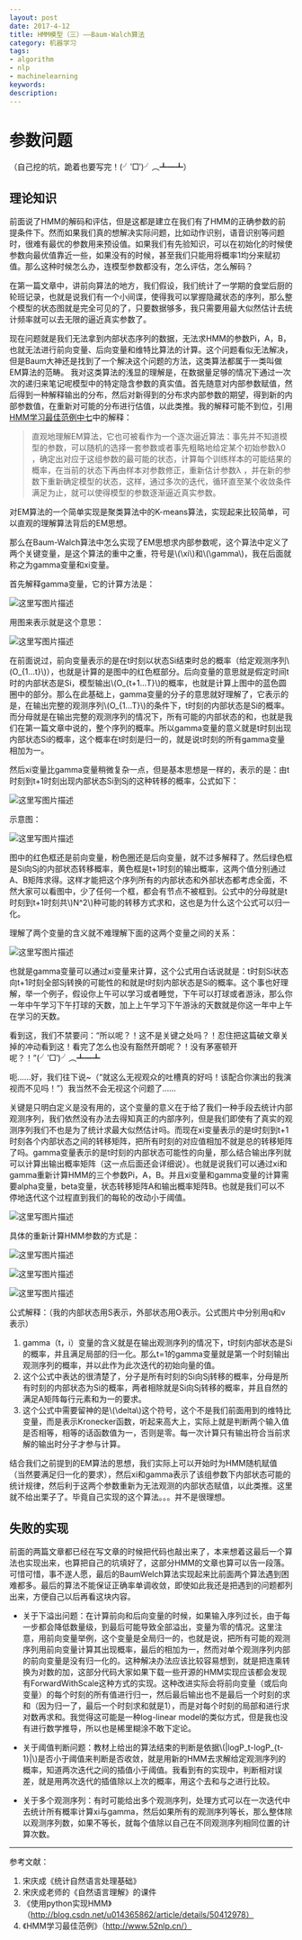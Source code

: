 ```yaml
---
layout: post
date: 2017-4-12
title: HMM模型（三）——Baum-Walch算法
category: 机器学习
tags: 
- algorithm 
- nlp 
- machinelearning
keywords: 
description: 
---
```


# 参数问题
（自己挖的坑，跪着也要写完！(╯‵□′)╯︵┻━┻）

## 理论知识
 
前面说了HMM的解码和评估，但是这都是建立在我们有了HMM的正确参数的前提条件下。然而如果我们真的想解决实际问题，比如动作识别，语音识别等问题时，很难有最优的参数用来预设值。如果我们有先验知识，可以在初始化的时候使参数向最优值靠近一些，如果没有的时候，甚至我们只能用将概率1均分来赋初值。那么这种时候怎么办，连模型参数都没有，怎么评估，怎么解码？

在第一篇文章中，讲前向算法的地方，我们假设，我们统计了一学期的食堂后厨的轮班记录，也就是说我们有一个小间谍，使得我可以掌握隐藏状态的序列，那么整个模型的状态图就是完全可见的了，只要数据够多，我只需要用最大似然估计去统计频率就可以去无限的逼近真实参数了。

现在问题就是我们无法拿到内部状态序列的数据，无法求HMM的参数Pi，A，B，也就无法进行前向变量、后向变量和维特比算法的计算。这个问题看似无法解决，但是Baum大神还是找到了一个解决这个问题的方法，这类算法都属于一类叫做EM算法的范畴。
我对这类算法的浅显的理解是，在数据量足够的情况下通过一次次的递归来笔记呢模型中的特定隐含参数的真实值。首先随意对内部参数赋值，然后得到一种解释输出的分布，然后对新得到的分布求内部参数的期望，得到新的内部参数值，在重新对可能的分布进行估值，以此类推。我的解释可能不到位，引用[HMM学习最佳范例中七](http://www.52nlp.cn/hmm-learn-best-practices-seven-forward-backward-algorithm-3)中的解释：
> 直观地理解EM算法，它也可被看作为一个逐次逼近算法：事先并不知道模型的参数，可以随机的选择一套参数或者事先粗略地给定某个初始参数λ0 ，确定出对应于这组参数的最可能的状态，计算每个训练样本的可能结果的概率，在当前的状态下再由样本对参数修正，重新估计参数λ ，并在新的参数下重新确定模型的状态，这样，通过多次的迭代，循环直至某个收敛条件满足为止，就可以使得模型的参数逐渐逼近真实参数。

对EM算法的一个简单实现是聚类算法中的K-means算法，实现起来比较简单，可以直观的理解算法背后的EM思想。

那么在Baum-Walch算法中怎么实现了EM思想求内部参数呢，这个算法中定义了两个关键变量，是这个算法的重中之重，符号是\\(\xi\\)和\\(\gamma\\)，我在后面就称之为gamma变量和xi变量。

首先解释gamma变量，它的计算方法是：

![这里写图片描述](http://img.blog.csdn.net/20170419115429678?watermark/2/text/aHR0cDovL2Jsb2cuY3Nkbi5uZXQvY29va2llWlo=/font/5a6L5L2T/fontsize/400/fill/I0JBQkFCMA==/dissolve/70/gravity/SouthEast)

用图来表示就是这个意思：

![这里写图片描述](http://img.blog.csdn.net/20170419115512191?watermark/2/text/aHR0cDovL2Jsb2cuY3Nkbi5uZXQvY29va2llWlo=/font/5a6L5L2T/fontsize/400/fill/I0JBQkFCMA==/dissolve/70/gravity/SouthEast)

在前面说过，前向变量表示的是在t时刻以状态Si结束时总的概率（给定观测序列\\(O_{1...t}\\)），也就是计算的是图中的红色框部分。后向变量的意思就是假定时间t时的内部状态是Si，模型输出\\(O_{t+1...T}\\)的概率，也就是计算上图中的蓝色圆圈中的部分。那么在此基础上，gamma变量的分子的意思就好理解了，它表示的是，在输出完整的观测序列\\(O_{1...T}\\)的条件下，t时刻的内部状态是Si的概率。而分母就是在输出完整的观测序列的情况下，所有可能的内部状态的和，也就是我们在第一篇文章中说的，整个序列的概率。所以gamma变量的意义就是t时刻出现内部状态Si的概率，这个概率在t时刻是归一的，就是说t时刻的所有gamma变量相加为一。

然后xi变量比gamma变量稍微复杂一点，但是基本思想是一样的，表示的是：由t时刻到t+1时刻出现内部状态Si到Sj的这种转移的概率，公式如下：
<!-- more -->

![这里写图片描述](http://img.blog.csdn.net/20170419113444758?watermark/2/text/aHR0cDovL2Jsb2cuY3Nkbi5uZXQvY29va2llWlo=/font/5a6L5L2T/fontsize/400/fill/I0JBQkFCMA==/dissolve/70/gravity/SouthEast)

示意图：

![这里写图片描述](http://img.blog.csdn.net/20170419120654992?watermark/2/text/aHR0cDovL2Jsb2cuY3Nkbi5uZXQvY29va2llWlo=/font/5a6L5L2T/fontsize/400/fill/I0JBQkFCMA==/dissolve/70/gravity/SouthEast)

图中的红色框还是前向变量，粉色圈还是后向变量，就不过多解释了。然后绿色框是Si向Sj的内部状态转移概率，黄色框是t+1时刻的输出概率，这两个值分别通过A、B矩阵求得。这样才能把这个序列所有的内部状态和外部状态都考虑全面，不然大家可以看图中，少了任何一个框，都会有节点不被框到。公式中的分母就是t时刻到t+1时刻共\\)N^2\\)种可能的转移方式求和，这也是为什么这个公式可以归一化。

理解了两个变量的含义就不难理解下面的这两个变量之间的关系：

![这里写图片描述](http://img.blog.csdn.net/20170419121154998?watermark/2/text/aHR0cDovL2Jsb2cuY3Nkbi5uZXQvY29va2llWlo=/font/5a6L5L2T/fontsize/400/fill/I0JBQkFCMA==/dissolve/70/gravity/SouthEast)

也就是gamma变量可以通过xi变量来计算，这个公式用白话说就是：t时刻Si状态向t+1时刻全部Sj转换的可能性的和就是t时刻内部状态是Si的概率。这个事也好理解，举一个例子，假设你上午可以学习或者睡觉，下午可以打球或者游泳，那么你一年中午学习下午打球的天数，加上上午学习下午游泳的天数就是你这一年中上午在学习的天数。

看到这，我们不禁要问：“所以呢？！这不是关键之处吗？！忍住把这篇破文章关掉的冲动看到这！看完了怎么也没有豁然开朗呢？！没有茅塞顿开呢？！”(╯‵□′)╯︵┻━┻

呃......好，我们往下说~（“就这么无视观众的吐槽真的好吗！该配合你演出的我演视而不见吗！”）我当然不会无视这个问题了......

关键是只明白定义是没有用的，这个变量的意义在于给了我们一种手段去统计内部观测序列，我们依然没有办法去得知真正的内部序列，但是我们即使有了真实的观测序列我们不也是为了统计求最大似然估计吗。而现在xi变量表示的是t时刻到t+1时刻各个内部状态之间的转移矩阵，把所有时刻的对应值相加不就是总的转移矩阵了吗。gamma变量表示的是t时刻的内部状态可能性的向量，那么结合输出序列就可以计算出输出概率矩阵（这一点后面还会详细说）。也就是说我们可以通过xi和gamma重新计算HMM的三个参数Pi，A，B。并且xi变量和gamma变量的计算需要alpha变量，beta变量，状态转移矩阵A和输出概率矩阵B。也就是我们可以不停地迭代这个过程直到我们的每轮的改动小于阈值。

![这里写图片描述](http://img.blog.csdn.net/20170419173120250?watermark/2/text/aHR0cDovL2Jsb2cuY3Nkbi5uZXQvY29va2llWlo=/font/5a6L5L2T/fontsize/400/fill/I0JBQkFCMA==/dissolve/70/gravity/SouthEast)

具体的重新计算HMM参数的方式是：

![这里写图片描述](http://img.blog.csdn.net/20170419173544959?watermark/2/text/aHR0cDovL2Jsb2cuY3Nkbi5uZXQvY29va2llWlo=/font/5a6L5L2T/fontsize/400/fill/I0JBQkFCMA==/dissolve/70/gravity/SouthEast)

![这里写图片描述](http://img.blog.csdn.net/20170419173722149?watermark/2/text/aHR0cDovL2Jsb2cuY3Nkbi5uZXQvY29va2llWlo=/font/5a6L5L2T/fontsize/400/fill/I0JBQkFCMA==/dissolve/70/gravity/SouthEast)

![这里写图片描述](http://img.blog.csdn.net/20170419173805489?watermark/2/text/aHR0cDovL2Jsb2cuY3Nkbi5uZXQvY29va2llWlo=/font/5a6L5L2T/fontsize/400/fill/I0JBQkFCMA==/dissolve/70/gravity/SouthEast)

公式解释：（我的内部状态用S表示，外部状态用O表示。公式图片中分别用q和v表示）
1. gamma（t，i）变量的含义就是在输出观测序列的情况下，t时刻内部状态是Si的概率，并且满足局部的归一化。那么t=1的gamma变量就是第一个时刻输出观测序列的概率，并以此作为此次迭代的初始向量的值。
2. 这个公式中表达的很清楚了，分子是所有时刻的Si向Sj转移的概率，分母是所有时刻的内部状态为Si的概率，两者相除就是Si向Sj转移的概率，并且自然的满足A矩阵每行元素和为一的要求。
3. 这个公式中需要留神的是\\(\delta\\)这个符号，这个不是我们前面用到的维特比变量，而是表示Kronecker函数，听起来高大上，实际上就是判断两个输入值是否相等，相等的话函数值为一，否则是零。每一次计算只有输出符合当前求解的输出时分子才参与计算。

结合我们之前提到的EM算法的思想，我们实际上可以开始时为HMM随机赋值（当然要满足归一化的要求），然后xi和gamma表示了该组参数下内部状态可能的统计规律，然后利于这两个参数重新为无法观测的内部状态赋值，以此类推。这里就不给出栗子了。毕竟自己实现的这个算法。。。并不是很理想。

## **失败的实现**

前面的两篇文章都已经在写文章的时候把代码也敲出来了，本来想着这最后一个算法也实现出来，也算把自己的坑填好了，这部分HMM的文章也算可以告一段落。可惜可惜，事不遂人愿，最后的BaumWelch算法实现起来比前面两个算法遇到困难都多。最后的算法不能保证正确率单调收敛，即使如此我还是把遇到的问题都列出来，方便自己以后再看这块内容。

- 关于下溢出问题：在计算前向和后向变量的时候，如果输入序列过长，由于每一步都会降低数量级，到最后可能导致全部溢出，变量为零的情况。这里注意，用前向变量举例，这个变量是全局归一的，也就是说，把所有可能的观测序列用前向变量计算其出现概率，最后的相加为一，然而对单个观测序列内部的前向变量是没有归一化的。这种解决办法应该比较容易想到，就是把连乘转换为对数的加，这部分代码大家如果下载一些开源的HMM实现应该都会发现有ForwardWithScale这种方式的实现。这种改进实际会将前向变量（或后向变量）的每个时刻的所有值进行归一，然后最后输出也不是最后一个时刻的求和（因为归一了，最后一个时刻求和就是1），而是对每个时刻的局部和进行求对数再求和。我觉得这可能是一种log-linear model的类似方式，但是我也没有进行数学推导，所以也是稀里糊涂不敢下定论。

- 关于阈值判断问题：教材上给出的算法结束的判断是依据\\(|logP_t-logP_{t-1}|\\)是否小于阈值来判断是否收敛，就是用新的HMM去求解给定观测序列的概率，知道两次迭代之间的插值小于阈值。我看到有的实现中，判断相对误差，就是用两次迭代的插值除以上次的概率，用这个去和与之进行比较。

- 关于多个观测序列：有时可能给出多个观测序列，处理方式可以在一次迭代中去统计所有概率计算xi与gamma，然后如果所有的观测序列等长，那么整体除以观测序列数，如果不等长，就每个值除以自己在不同观测序列相同位置的计算次数。

---
参考文献：
1. 宋庆成《统计自然语言处理基础》
2. 宋庆成老师的《自然语言理解》的课件
3. 《使用python实现HMM》（http://blog.csdn.net/u014365862/article/details/50412978）
4. 《HMM学习最佳范例》（http://www.52nlp.cn/）
